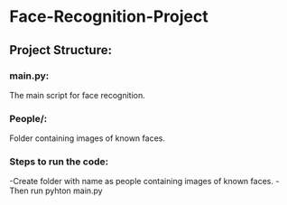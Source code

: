 # Face-Recognition-Project

## Project Structure:

### main.py: 
The main script for face recognition.
### People/: 
Folder containing images of known faces.

### Steps to run the code:
-Create folder with name as people containing images of known faces.
-Then run pyhton main.py
